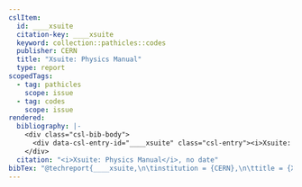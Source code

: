 ```yaml
---
cslItem:
  id: ____xsuite
  citation-key: ____xsuite
  keyword: collection::pathicles::codes
  publisher: CERN
  title: "Xsuite: Physics Manual"
  type: report
scopedTags:
  - tag: pathicles
    scope: issue
  - tag: codes
    scope: issue
rendered:
  bibliography: |-
    <div class="csl-bib-body">
      <div data-csl-entry-id="____xsuite" class="csl-entry"><i>Xsuite: Physics Manual</i> no date. CERN.</div>
    </div>
  citation: "<i>Xsuite: Physics Manual</i>, no date"
bibTex: "@techreport{____xsuite,\n\tinstitution = {CERN},\n\ttitle = {Xsuite: Physics {Manual}},\n}\n\n"
---
```

